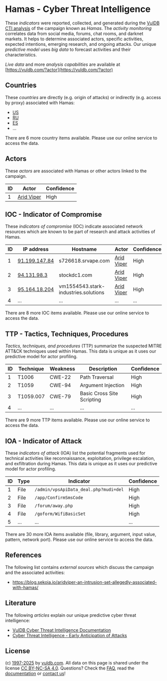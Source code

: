 # Hamas - Cyber Threat Intelligence

These _indicators_ were reported, collected, and generated during the [VulDB CTI analysis](https://vuldb.com/?kb.cti) of the campaign known as _Hamas_. The _activity monitoring_ correlates data from social media, forums, chat rooms, and darknet markets. It helps to determine associated actors, specific activities, expected intentions, emerging research, and ongoing attacks. Our unique _predictive model_ uses _big data_ to forecast activities and their characteristics.

_Live data_ and more _analysis capabilities_ are available at [https://vuldb.com/?actor](https://vuldb.com/?actor)

## Countries

These _countries_ are directly (e.g. origin of attacks) or indirectly (e.g. access by proxy) associated with Hamas:

* [US](https://vuldb.com/?country.us)
* [RU](https://vuldb.com/?country.ru)
* [ES](https://vuldb.com/?country.es)
* ...

There are 6 more country items available. Please use our online service to access the data.

## Actors

These _actors_ are associated with Hamas or other actors linked to the campaign.

ID | Actor | Confidence
-- | ----- | ----------
1 | [Arid Viper](https://vuldb.com/?actor.arid_viper) | High

## IOC - Indicator of Compromise

These _indicators of compromise_ (IOC) indicate associated network resources which are known to be part of research and attack activities of Hamas.

ID | IP address | Hostname | Actor | Confidence
-- | ---------- | -------- | ----- | ----------
1 | [91.199.147.84](https://vuldb.com/?ip.91.199.147.84) | s726618.srvape.com | [Arid Viper](https://vuldb.com/?actor.arid_viper) | High
2 | [94.131.98.3](https://vuldb.com/?ip.94.131.98.3) | stockdc1.com | [Arid Viper](https://vuldb.com/?actor.arid_viper) | High
3 | [95.164.18.204](https://vuldb.com/?ip.95.164.18.204) | vm1554543.stark-industries.solutions | [Arid Viper](https://vuldb.com/?actor.arid_viper) | High
4 | ... | ... | ... | ...

There are 8 more IOC items available. Please use our online service to access the data.

## TTP - Tactics, Techniques, Procedures

_Tactics, techniques, and procedures_ (TTP) summarize the suspected MITRE ATT&CK techniques used within Hamas. This data is unique as it uses our predictive model for actor profiling.

ID | Technique | Weakness | Description | Confidence
-- | --------- | -------- | ----------- | ----------
1 | T1006 | CWE-22 | Path Traversal | High
2 | T1059 | CWE-94 | Argument Injection | High
3 | T1059.007 | CWE-79 | Basic Cross Site Scripting | High
4 | ... | ... | ... | ...

There are 9 more TTP items available. Please use our online service to access the data.

## IOA - Indicator of Attack

These _indicators of attack_ (IOA) list the potential fragments used for technical activities like reconnaissance, exploitation, privilege escalation, and exfiltration during Hamas. This data is unique as it uses our predictive model for actor profiling.

ID | Type | Indicator | Confidence
-- | ---- | --------- | ----------
1 | File | `/admin/vpsApiData_deal.php?mudi=del` | High
2 | File | `/app/ConfirmSmsCode` | High
3 | File | `/forum/away.php` | High
4 | File | `/goform/WifiBasicSet` | High
5 | ... | ... | ...

There are 30 more IOA items available (file, library, argument, input value, pattern, network port). Please use our online service to access the data.

## References

The following list contains _external sources_ which discuss the campaign and the associated activities:

* https://blog.sekoia.io/aridviper-an-intrusion-set-allegedly-associated-with-hamas/

## Literature

The following _articles_ explain our unique predictive cyber threat intelligence:

* [VulDB Cyber Threat Intelligence Documentation](https://vuldb.com/?kb.cti)
* [Cyber Threat Intelligence - Early Anticipation of Attacks](https://www.scip.ch/en/?labs.20201022)

## License

(c) [1997-2025](https://vuldb.com/?kb.changelog) by [vuldb.com](https://vuldb.com/?kb.about). All data on this page is shared under the license [CC BY-NC-SA 4.0](https://creativecommons.org/licenses/by-nc-sa/4.0/). Questions? Check the [FAQ](https://vuldb.com/?kb.faq), read the [documentation](https://vuldb.com/?kb) or [contact us](https://vuldb.com/?contact)!
